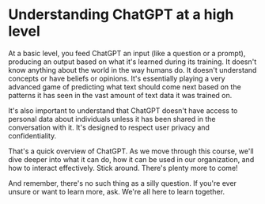 # Understanding ChatGPT at a high level

At a basic level, you feed ChatGPT an input (like a question or a prompt), producing an output based on what it's learned during its training. It doesn't know anything about the world in the way humans do. It doesn't understand concepts or have beliefs or opinions. It's essentially playing a very advanced game of predicting what text should come next based on the patterns it has seen in the vast amount of text data it was trained on.

It's also important to understand that ChatGPT doesn't have access to personal data about individuals unless it has been shared in the conversation with it. It's designed to respect user privacy and confidentiality.

That's a quick overview of ChatGPT. As we move through this course, we'll dive deeper into what it can do, how it can be used in our organization, and how to interact effectively. Stick around. There's plenty more to come!

And remember, there's no such thing as a silly question. If you're ever unsure or want to learn more, ask. We're all here to learn together.
